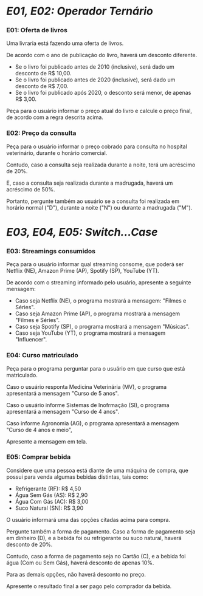 # *E01, E02: Operador Ternário*

### **E01: Oferta de livros**

Uma livraria está fazendo uma oferta de livros.

De acordo com o ano de publicação do livro, haverá um desconto diferente.
* Se o livro foi publicado antes de 2010 (inclusive), será dado um desconto de R$ 10,00.
* Se o livro foi publicado antes de 2020 (inclusive), será dado um desconto de R$ 7,00.
* Se o livro foi publicado após 2020, o desconto será menor, de apenas R$ 3,00.

Peça para o usuário informar o preço atual do livro e calcule o preço final, de acordo com a regra descrita acima.

### **E02: Preço da consulta**

Peça para o usuário informar o preço cobrado para consulta no hospital veterinário, durante o horário comercial.

Contudo, caso a consulta seja realizada durante a noite, terá um acréscimo de 20%.

E, caso a consulta seja realizada durante a madrugada, haverá um acréscimo de 50%.

Portanto, pergunte também ao usuário se a consulta foi realizada em horário normal ("D"), durante a noite ("N") ou durante a madrugada ("M").


# *E03, E04, E05: Switch...Case*

### **E03: Streamings consumidos**
Peça para o usuário informar qual streaming consome, que poderá ser Netflix (NE), Amazon Prime (AP), Spotify (SP), YouTube (YT).

De acordo com o streaming informado pelo usuário, apresente a seguinte mensagem:

* Caso seja Netflix (NE), o programa mostrará a mensagem: "Filmes e Séries".
* Caso seja Amazon Prime (AP), o programa mostrará a mensagem "Filmes e Séries".
* Caso seja Spotify (SP), o programa mostrará a mensagem "Músicas".
* Caso seja YouTube (YT), o programa mostrará a mensagem "Influencer".

### **E04: Curso matriculado**
Peça para o programa perguntar para o usuário em que curso que está matriculado.

Caso o usuário responta Medicina Veterinária (MV), o programa apresentará a mensagem "Curso de 5 anos".

Caso o usuário informe Sistemas de Inofrmação (SI), o programa apresentará a mensagem "Curso de 4 anos".

Caso informe Agronomia (AG), o programa apresentará a mensagem "Curso de 4 anos e meio",

Apresente a mensagem em tela.

### **E05: Comprar bebida**
Considere que uma pessoa está diante de uma máquina de compra, que possui para venda algumas bebidas distintas, tais como:

* Refrigerante (RF): R$ 4,50
* Água Sem Gás (AS): R$ 2,90
* Água Com Gás (AC): R$ 3,00
* Suco Natural (SN): R$ 3,90

O usuário informará uma das opções citadas acima para compra.

Pergunte também a forma de pagamento. Caso a forma de pagamento seja em dinheiro (D), e a bebida foi ou refrigerante ou suco natural, haverá desconto de 20%.

Contudo, caso a forma de pagamento seja no Cartão (C), e a bebida foi água (Com ou Sem Gás), haverá desconto de apenas 10%.

Para as demais opções, não haverá desconto no preço.

Apresente o resultado final a ser pago pelo comprador da bebida.